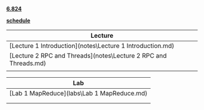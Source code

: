 **[6.824](https://pdos.csail.mit.edu/6.824/index.html)**

**[schedule](https://pdos.csail.mit.edu/6.824/schedule.html)**

| Lecture                                                      |
| ------------------------------------------------------------ |
| [Lecture 1 Introduction](notes\Lecture 1 Introduction.md)    |
| [Lecture 2 RPC and Threads](notes\Lecture 2 RPC and Threads.md) |
|                                                              |

| Lab                                        |
| ------------------------------------------ |
| [Lab 1 MapReduce](labs\Lab 1 MapReduce.md) |
|                                            |
|                                            |

